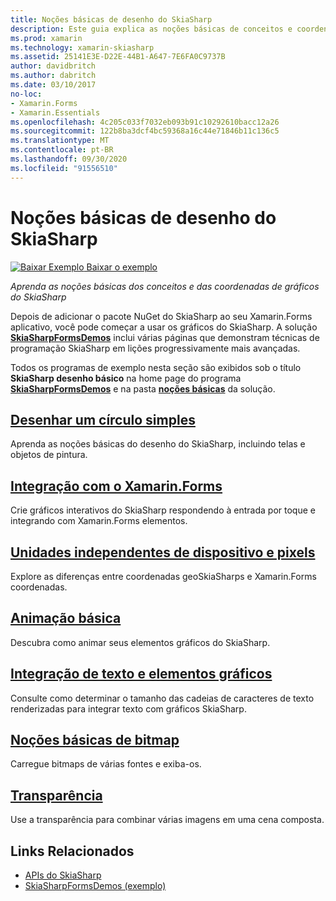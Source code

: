 ```yaml
---
title: Noções básicas de desenho do SkiaSharp
description: Este guia explica as noções básicas de conceitos e coordenadas de elementos gráficos do SkiaSharp em Xamarin.Forms aplicativos.
ms.prod: xamarin
ms.technology: xamarin-skiasharp
ms.assetid: 25141E3E-D22E-44B1-A647-7E6FA0C9737B
author: davidbritch
ms.author: dabritch
ms.date: 03/10/2017
no-loc:
- Xamarin.Forms
- Xamarin.Essentials
ms.openlocfilehash: 4c205c033f7032eb093b91c10292610bacc12a26
ms.sourcegitcommit: 122b8ba3dcf4bc59368a16c44e71846b11c136c5
ms.translationtype: MT
ms.contentlocale: pt-BR
ms.lasthandoff: 09/30/2020
ms.locfileid: "91556510"
---
```

# <a name="skiasharp-drawing-basics"></a>Noções básicas de desenho do SkiaSharp

[![Baixar Exemplo](~/media/shared/download.png) Baixar o exemplo](https://docs.microsoft.com/samples/xamarin/xamarin-forms-samples/skiasharpforms-demos)

_Aprenda as noções básicas dos conceitos e das coordenadas de gráficos do SkiaSharp_

Depois de adicionar o pacote NuGet do SkiaSharp ao seu Xamarin.Forms aplicativo, você pode começar a usar os gráficos do SkiaSharp. A solução [**SkiaSharpFormsDemos**](/samples/xamarin/xamarin-forms-samples/skiasharpforms-demos) inclui várias páginas que demonstram técnicas de programação SkiaSharp em lições progressivamente mais avançadas.

Todos os programas de exemplo nesta seção são exibidos sob o título **SkiaSharp desenho básico** na home page do programa [**SkiaSharpFormsDemos**](/samples/xamarin/xamarin-forms-samples/skiasharpforms-demos) e na pasta [**noções básicas**](https://github.com/xamarin/xamarin-forms-samples/tree/master/SkiaSharpForms/Demos/Demos/SkiaSharpFormsDemos/Basics) da solução.

## <a name="drawing-a-simple-circle"></a>[Desenhar um círculo simples](circle.md)

Aprenda as noções básicas do desenho do SkiaSharp, incluindo telas e objetos de pintura.

## <a name="integrating-with-no-locxamarinforms"></a>[Integração com o Xamarin.Forms](integration.md)

Crie gráficos interativos do SkiaSharp respondendo à entrada por toque e integrando com Xamarin.Forms elementos.

## <a name="pixels-and-device-independent-units"></a>[Unidades independentes de dispositivo e pixels](pixels.md)

Explore as diferenças entre coordenadas geoSkiaSharps e Xamarin.Forms coordenadas.

## <a name="basic-animation"></a>[Animação básica](animation.md)

Descubra como animar seus elementos gráficos do SkiaSharp.

## <a name="integrating-text-and-graphics"></a>[Integração de texto e elementos gráficos](text.md)

Consulte como determinar o tamanho das cadeias de caracteres de texto renderizadas para integrar texto com gráficos SkiaSharp.

## <a name="bitmap-basics"></a>[Noções básicas de bitmap](bitmaps.md)

Carregue bitmaps de várias fontes e exiba-os.

## <a name="transparency"></a>[Transparência](transparency.md)

Use a transparência para combinar várias imagens em uma cena composta.

## <a name="related-links"></a>Links Relacionados

- [APIs do SkiaSharp](/dotnet/api/skiasharp)
- [SkiaSharpFormsDemos (exemplo)](/samples/xamarin/xamarin-forms-samples/skiasharpforms-demos)